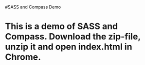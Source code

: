 #SASS and Compass Demo

This is a demo of SASS and Compass. Download the zip-file, unzip it and open index.html in Chrome.
====
